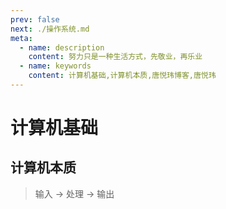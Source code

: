 ```yaml
---
prev: false
next: ./操作系统.md
meta:
  - name: description
    content: 努力只是一种生活方式，先敬业，再乐业
  - name: keywords
    content: 计算机基础,计算机本质,唐悦玮博客,唐悦玮
---
```


# 计算机基础
## 计算机本质
> 输入 -> 处理 -> 输出
